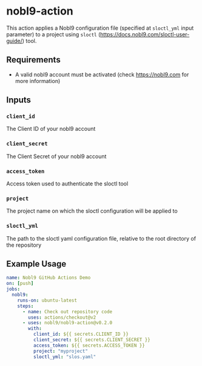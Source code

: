 # nobl9-action

This action applies a Nobl9 configuration file (specified at `sloctl_yml` input parameter) to a project using `sloctl` (https://docs.nobl9.com/sloctl-user-guide/) tool.

## Requirements

- A valid nobl9 account must be activated (check https://nobl9.com for more information)

## Inputs

### `client_id`
The Client ID of your nobl9 account

### `client_secret`
The Client Secret of your nobl9 account

### `access_token`
Access token used to authenticate the sloctl tool

### `project`
The project name on which the sloctl configuration will be applied to

### `sloctl_yml`
The path to the sloctl yaml configuration file, relative to the root directory of the repository

## Example Usage

```yaml
name: Nobl9 GitHub Actions Demo
on: [push]
jobs:
  nobl9:
    runs-on: ubuntu-latest
    steps:
      - name: Check out repository code
        uses: actions/checkout@v2
      - uses: nobl9/nobl9-action@v0.2.0
        with:
          client_id: ${{ secrets.CLIENT_ID }}
          client_secret: ${{ secrets.CLIENT_SECRET }}
          access_token: ${{ secrets.ACCESS_TOKEN }}
          project: "myproject"
          sloctl_yml: "slos.yaml"
```
